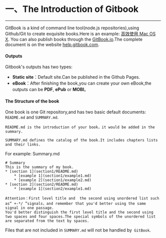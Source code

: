 一、The Introduction of Gitbook
===
---

GitBook is a kind of command line tool(node.js repositories),using Github/Git to create exquisite books.Here is an example: [高效使用 Mac OS X](https://www.GitBook.com/book/prettyxw/mac-os-x-tricks/details). You can also publish books through the [GitBook.io](https://www.gitbook.com).The complete document is on the website [help.gitbook.com](help.gitbook.com).

#### Outputs
Gitbook's outputs has two types:

- **Static site**：Default site.Can be published in the Github Pages.
- **eBook**：After finishing the book,you can create your own eBook,the outputs can be  **PDF**, **ePub** or **MOBI**。

#### The Structure of the book

One book is one Git repository,and has two basic default documents: `README.md` and  `SUMMARY.md`.

	README.md is the introduction of your book，it would be added in the summary.

	SUMMARY.md defines the catalog of the book.It includes chapters lists and their links.

For example: Summary.md
<!-- lang:CSS -->
	# Summary
	This is the summary of my book.
	* [section 1](section1/README.md)
    	* [example 1](section1/example1.md)
	    * [example 2](section1/example2.md)
	* [section 2](section2/README.md)
    	* [example 1](section2/example1.md)
    
    Attention：First level title and  the second using unordered list such as“ +-*/ ”signals，and remember that you'd better using the same signal in one passage.
    You'd better distinguish the first level title and the second using two spaces and four spaces.The special symbols of the unordered list are separated from the text by spaces.
   
Files that are not included in `SUMMARY.md` will not be handled by` GitBook`.


